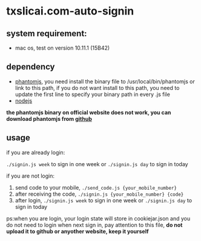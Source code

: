 # txslicai.com-auto-signin

## system requirement:
- mac os, test on version 10.11.1 (15B42)


## dependency

- [phantomjs](http://phantomjs.org/), you need install the binary file to /usr/local/bin/phantomjs or link to this path,
if you do not want install to this path, you need to update the first line to specify your binary path in every .js file
- [nodejs](https://nodejs.org/en/)

**the phantomjs binary on official website does not work, you can download  phantomjs from [github](https://github.com/eugene1g/phantomjs/releases)**

## usage

if you are already login:

`./signin.js week` to sign in one week  or `./signin.js day` to sign in today

if you are not login:

1. send code to your mobile, `./send_code.js {your_mobile_number}`
2. after receiving the code, `./signin.js {your_mobile_number} {code}`
3. after login, `./signin.js week` to sign in one week  or `./signin.js day` to sign in today


ps:when you are login, your login state will store in cookiejar.json and you do not need to login when next sign in,
pay attention to this file, **do not upload it to github or anyother website, keep it yourself**